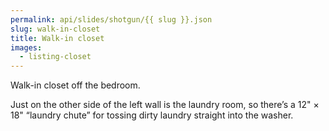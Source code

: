 ```yaml
---
permalink: api/slides/shotgun/{{ slug }}.json
slug: walk-in-closet
title: Walk-in closet
images:
  - listing-closet
---
```

Walk-in closet off the bedroom.

Just on the other side of the left wall is the laundry room, so there’s a 12" × 18" “laundry chute” for tossing dirty laundry straight into the washer.
